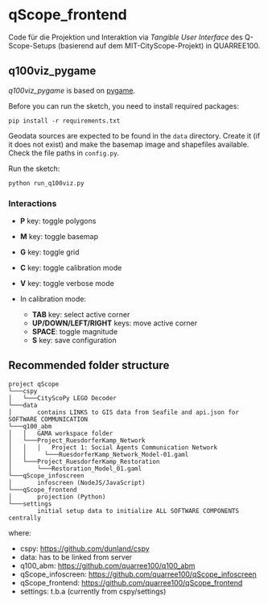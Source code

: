 # qScope_frontend

Code für die Projektion und Interaktion via _Tangible User Interface_ des Q-Scope-Setups (basierend auf dem MIT-CityScope-Projekt) in QUARREE100.

## q100viz_pygame

*q100viz_pygame* is based on [pygame](https://www.pygame.org/).

Before you can run the sketch, you need to install required packages:
```
pip install -r requirements.txt
```

Geodata sources are expected to be found in the `data` directory. Create it (if it does not exist) and make the basemap image and shapefiles available. Check the file paths in `config.py`.

Run the sketch:
```
python run_q100viz.py
```

### Interactions

- **P** key: toggle polygons
- **M** key: toggle basemap
- **G** key: toggle grid
- **C** key: toggle calibration mode
- **V** key: toggle verbose mode

- In calibration mode:
  - **TAB** key: select active corner
  - **UP/DOWN/LEFT/RIGHT** keys: move active corner
  - **SPACE**: toggle magnitude
  - **S** key: save configuration

## Recommended folder structure

```
project qScope
└───cspy
│   └───CityScoPy LEGO Decoder
└───data
│       contains LINKS to GIS data from Seafile and api.json for SOFTWARE COMMUNICATION
└───q100_abm
│   │   GAMA workspace folder
│   └───Project_RuesdorferKamp_Network
│   │   │   Project 1: Social Agents Communication Network
│   │	  └───RuesdorferKamp_Network_Model-01.gaml
│   └───Project_RuesdorferKamp_Restoration
│      	└───Restoration_Model_01.gaml
└───qScope_infoscreen
│       infoscreen (NodeJS/JavaScript)
└───qScope_frontend
│       projection (Python)
└───settings
        initial setup data to initialize ALL SOFTWARE COMPONENTS centrally

```
where:
- cspy: https://github.com/dunland/cspy
- data: has to be linked from server
- q100_abm: https://github.com/quarree100/q100_abm
- qScope_infoscreen: https://github.com/quarree100/qScope_infoscreen
- qScope_frontend: https://github.com/quarree100/qScope_frontend
- settings: t.b.a (currently from cspy/settings)
